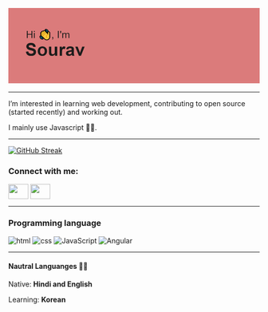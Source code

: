 [![MasterHead](https://github.com/Sourav56/Sourav56/blob/main/header.png)](https://github.com/Sourav56)
___
I’m interested in learning web development, contributing to open source (started recently) and working out.

I mainly use Javascript 🐱‍💻.

___
[![GitHub Streak](https://github-readme-streak-stats.herokuapp.com/?user=Sourav56)](https://git.io/streak-stats)
<h3 align="left">Connect with me:</h3>
<p align="left">
<a href="https://twitter.com/sourkdev" target="blank"><img align="center" src="https://cdn.jsdelivr.net/npm/simple-icons@3.0.1/icons/twitter.svg" alt="" height="30" width="40" /></a>
<a href="https://www.linkedin.com/in/souravkumar20/" target="blank"><img align="center" src="https://cdn.jsdelivr.net/npm/simple-icons@3.0.1/icons/linkedin.svg" alt="" height="30" width="40" /></a>
</p>

___
### Programming language
<p float="center" margin-left="2px">
<img src="https://cdn-icons-png.flaticon.com/512/1051/1051277.png" width = '60' height = '60' alt="html">
<img src="https://cdn-icons-png.flaticon.com/512/732/732190.png" width = '60' height = '60' alt="css">
<img src="https://icons.veryicon.com/png/o/business/vscode-program-item-icon/javascript-3.png" width = '60' height='60' alt="JavaScript">
<img src="https://pluralsight2.imgix.net/paths/images/angular-14a0f6532f.png" width = '60' height='60' alt="Angular">
</p>

___
#### Nautral Languanges 🐱‍👓
Native: **Hindi and English**

Learning: **Korean**
